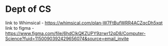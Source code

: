 # Dept of CS
link to Whimsical - https://whimsical.com/plan-W7FtBufWRR4ACZqcDh5xqt
link to figma - https://www.figma.com/file/6hdClkQKZUPY9zrwr12qD8/Computer-Science?fuid=1150090392429656074&source=email_invite
